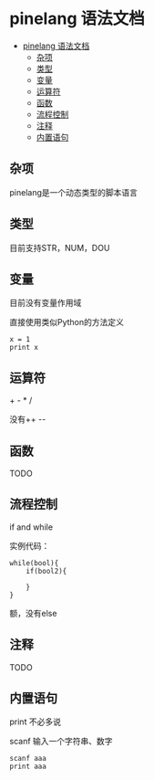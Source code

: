 # pinelang 语法文档

- [pinelang 语法文档](#pinelang-语法文档)
  - [杂项](#杂项)
  - [类型](#类型)
  - [变量](#变量)
  - [运算符](#运算符)
  - [函数](#函数)
  - [流程控制](#流程控制)
  - [注释](#注释)
  - [内置语句](#内置语句)

## 杂项

pinelang是一个动态类型的脚本语言

## 类型

目前支持STR，NUM，DOU

## 变量

目前没有变量作用域

直接使用类似Python的方法定义

```
x = 1
print x
```

## 运算符

\+ - * /

没有++ --

## 函数

TODO

## 流程控制

if and while

实例代码：

```
while(bool){
    if(bool2){

    }
}
```

额，没有else

## 注释

TODO

## 内置语句

print 不必多说

scanf 输入一个字符串、数字

```
scanf aaa
print aaa
```
